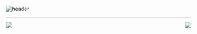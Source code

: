 ![header](https://capsule-render.vercel.app/api?type=venom&height=300&color=gradient&text=I'm%20just...%20just%20a%20developer.&fontSize=35&fontColor=f08080)

---
<div>
  <span><img src="https://github-readme-stats.vercel.app/api?username=Doneformee"></span>
  <span style="float: right"><img src="https://github-readme-stats.vercel.app/api/top-langs/?username=Doneformee&layout=compact"></span>
</div>

